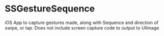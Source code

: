 # SSGestureSequence
iOS App to capture gestures made, along with Sequence and direction of swipe, or tap.
Does not include screen capture code to output to UIImage
